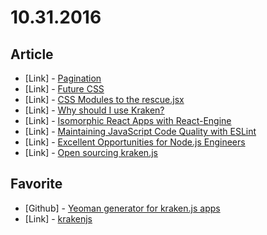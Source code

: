 # 10.31.2016

## Article

- \[Link\] - [Pagination](https://www.romanzolotarev.com/pagination/)
- \[Link\] - [Future CSS](https://medium.com/techspiration-ideas-making-it-happen/future-css-dbc2cb8f1baf#.ryrphwhny)
- \[Link\] - [CSS Modules to the rescue.jsx](https://medium.com/@kadmil/css-modules-to-the-rescue-jsx-ded2db874d34#.cg44diya7)
- \[Link\] - [Why should I use Kraken?](https://www.safaribooksonline.com/blog/2014/02/21/use-kraken/)
- \[Link\] - [Isomorphic React Apps with React-Engine](https://www.paypal-engineering.com/2015/04/27/isomorphic-react-apps-with-react-engine/)
- \[Link\] - [Maintaining JavaScript Code Quality with ESLint](https://www.paypal-engineering.com/2014/12/12/maintaining-javascript-code-quality-with-eslint/)
- \[Link\] - [Excellent Opportunities for Node.js Engineers](https://www.paypal-engineering.com/2014/04/10/excellent-opportunities-for-node-js-engineers/)
- \[Link\] - [Open sourcing kraken.js](https://www.paypal-engineering.com/2014/03/03/open-sourcing-kraken-js/)


## Favorite

- \[Github\] - [Yeoman generator for kraken.js apps](https://github.com/krakenjs/generator-kraken)
- \[Link\] - [krakenjs](http://krakenjs.com/)
